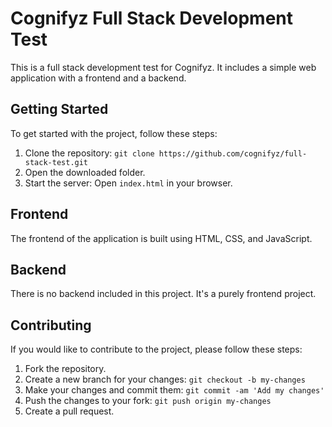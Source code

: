 # Cognifyz Full Stack Development Test

This is a full stack development test for Cognifyz. It includes a simple web application with a frontend and a backend.

## Getting Started

To get started with the project, follow these steps:

1. Clone the repository: `git clone https://github.com/cognifyz/full-stack-test.git`
2. Open the downloaded folder.
3. Start the server: Open `index.html` in your browser.

## Frontend

The frontend of the application is built using HTML, CSS, and JavaScript.

## Backend

There is no backend included in this project. It's a purely frontend project.

## Contributing

If you would like to contribute to the project, please follow these steps:

1. Fork the repository.
2. Create a new branch for your changes: `git checkout -b my-changes`
3. Make your changes and commit them: `git commit -am 'Add my changes'`
4. Push the changes to your fork: `git push origin my-changes`
5. Create a pull request.
